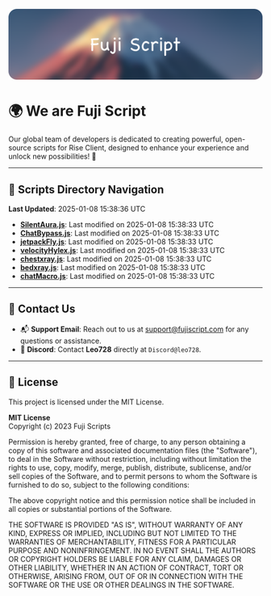 ![Banner](.github/b.webp)

# 🌍 **We are Fuji Script**

Our global team of developers is dedicated to creating powerful, open-source scripts for Rise Client, designed to enhance your experience and unlock new possibilities! 🌟

---
<!-- SCRIPTS_NAVIGATION_START -->
## 📂 **Scripts Directory Navigation**

**Last Updated**: 2025-01-08 15:38:36 UTC

- **[SilentAura.js](scripts/SilentAura.js)**: Last modified on 2025-01-08 15:38:33 UTC
- **[ChatBypass.js](scripts/ChatBypass.js)**: Last modified on 2025-01-08 15:38:33 UTC
- **[jetpackFly.js](scripts/jetpackFly.js)**: Last modified on 2025-01-08 15:38:33 UTC
- **[velocityHylex.js](scripts/velocityHylex.js)**: Last modified on 2025-01-08 15:38:33 UTC
- **[chestxray.js](scripts/chestxray.js)**: Last modified on 2025-01-08 15:38:33 UTC
- **[bedxray.js](scripts/bedxray.js)**: Last modified on 2025-01-08 15:38:33 UTC
- **[chatMacro.js](scripts/chatMacro.js)**: Last modified on 2025-01-08 15:38:33 UTC

<!-- SCRIPTS_NAVIGATION_END -->

---

## 💬 **Contact Us**  
- 📬 **Support Email**: Reach out to us at [support@fujiscript.com](mailto:support@fujiscript.com) for any questions or assistance.  
- 💬 **Discord**: Contact **Leo728** directly at `Discord@leo728`.

---

## 📜 **License**

This project is licensed under the MIT License.  

**MIT License**  
Copyright (c) 2023 Fuji Scripts  

Permission is hereby granted, free of charge, to any person obtaining a copy of this software and associated documentation files (the "Software"), to deal in the Software without restriction, including without limitation the rights to use, copy, modify, merge, publish, distribute, sublicense, and/or sell copies of the Software, and to permit persons to whom the Software is furnished to do so, subject to the following conditions:  

The above copyright notice and this permission notice shall be included in all copies or substantial portions of the Software.  

THE SOFTWARE IS PROVIDED "AS IS", WITHOUT WARRANTY OF ANY KIND, EXPRESS OR IMPLIED, INCLUDING BUT NOT LIMITED TO THE WARRANTIES OF MERCHANTABILITY, FITNESS FOR A PARTICULAR PURPOSE AND NONINFRINGEMENT. IN NO EVENT SHALL THE AUTHORS OR COPYRIGHT HOLDERS BE LIABLE FOR ANY CLAIM, DAMAGES OR OTHER LIABILITY, WHETHER IN AN ACTION OF CONTRACT, TORT OR OTHERWISE, ARISING FROM, OUT OF OR IN CONNECTION WITH THE SOFTWARE OR THE USE OR OTHER DEALINGS IN THE SOFTWARE.  

